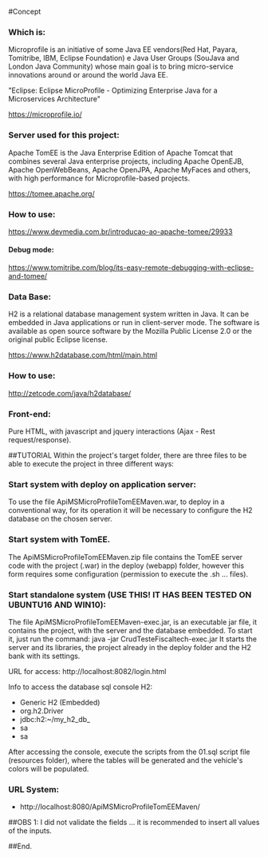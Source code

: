 #Concept

### Which is:
Microprofile is an initiative of some Java EE vendors(Red Hat, Payara, Tomitribe, IBM, Eclipse Foundation) e Java User Groups (SouJava and London Java Community) whose main goal is to bring micro-service innovations around or around the world Java EE.

"Eclipse: Eclipse MicroProfile - Optimizing Enterprise Java for a Microservices Architecture"

https://microprofile.io/

### Server used for this project:
Apache TomEE is the Java Enterprise Edition of Apache Tomcat that combines several Java enterprise projects, including Apache OpenEJB, Apache OpenWebBeans, Apache OpenJPA, Apache MyFaces and others, with high performance for Microprofile-based projects.

https://tomee.apache.org/

### How to use:
https://www.devmedia.com.br/introducao-ao-apache-tomee/29933

#### Debug mode:
https://www.tomitribe.com/blog/its-easy-remote-debugging-with-eclipse-and-tomee/
 
### Data Base:
H2 is a relational database management system written in Java. It can be embedded in Java applications or run in client-server mode. 
The software is available as open source software by the Mozilla Public License 2.0 or the original public Eclipse license.

https://www.h2database.com/html/main.html
 
### How to use:
http://zetcode.com/java/h2database/

### Front-end:
Pure HTML, with javascript and jquery interactions (Ajax - Rest request/response).
 
##TUTORIAL
Within the project's target folder, there are three files to be able to execute the project in three different ways:

### Start system with deploy on application server:
To use the file ApiMSMicroProfileTomEEMaven.war, to deploy in a conventional way, for its operation it will be necessary to configure the H2 database on the chosen server.
 
### Start system with TomEE.
The ApiMSMicroProfileTomEEMaven.zip file contains the TomEE server code with the project (.war) in the deploy (webapp) folder, however this form requires some configuration (permission to execute the .sh ... files).

### Start standalone system (USE THIS! IT HAS BEEN TESTED ON UBUNTU16 AND WIN10):
The file ApiMSMicroProfileTomEEMaven-exec.jar, is an executable jar file, it contains the project, with the server and the database embedded. 
To start it, just run the command: java -jar CrudTesteFiscaltech-exec.jar
It starts the server and its libraries, the project already in the deploy folder and the H2 bank with its settings.

URL for access:
http://localhost:8082/login.html

Info to access the database sql console H2:
 - Generic H2 (Embedded)
 - org.h2.Driver
 - jdbc:h2:~/my_h2_db_
 - sa
 - sa
 
After accessing the console, execute the scripts from the 01.sql script file (resources folder), where the tables will be generated and the vehicle's colors will be populated.

### URL System:
 - http://localhost:8080/ApiMSMicroProfileTomEEMaven/

##OBS 1: I did not validate the fields ... it is recommended to insert all values of the inputs.

##End.



